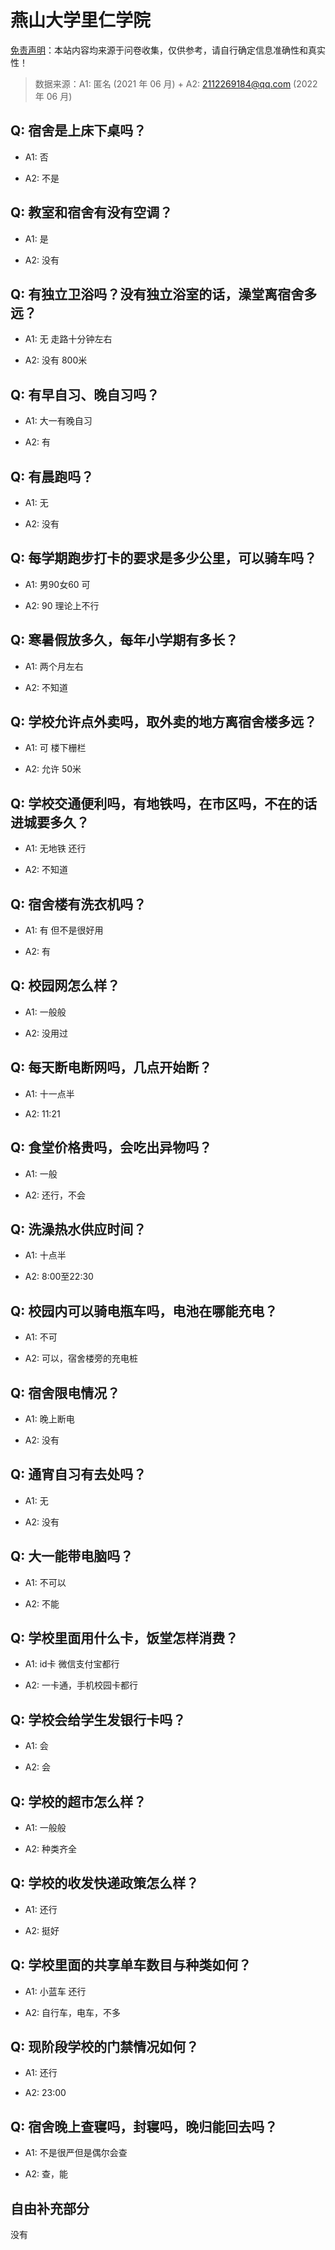 # 燕山大学里仁学院

[免责声明](https://colleges.chat/#_3)：本站内容均来源于问卷收集，仅供参考，请自行确定信息准确性和真实性！

> 数据来源：A1: 匿名 (2021 年 06 月) + A2: 2112269184@qq.com (2022 年 06 月)

## Q: 宿舍是上床下桌吗？

- A1: 否

- A2: 不是

## Q: 教室和宿舍有没有空调？

- A1: 是

- A2: 没有

## Q: 有独立卫浴吗？没有独立浴室的话，澡堂离宿舍多远？

- A1: 无 走路十分钟左右

- A2: 没有 800米

## Q: 有早自习、晚自习吗？

- A1: 大一有晚自习

- A2: 有

## Q: 有晨跑吗？

- A1: 无

- A2: 没有

## Q: 每学期跑步打卡的要求是多少公里，可以骑车吗？

- A1: 男90女60  可

- A2: 90 理论上不行

## Q: 寒暑假放多久，每年小学期有多长？

- A1: 两个月左右

- A2: 不知道

## Q: 学校允许点外卖吗，取外卖的地方离宿舍楼多远？

- A1: 可 楼下栅栏

- A2: 允许 50米

## Q: 学校交通便利吗，有地铁吗，在市区吗，不在的话进城要多久？

- A1: 无地铁 还行

- A2: 不知道

## Q: 宿舍楼有洗衣机吗？

- A1: 有 但不是很好用

- A2: 有

## Q: 校园网怎么样？

- A1: 一般般

- A2: 没用过

## Q: 每天断电断网吗，几点开始断？

- A1: 十一点半

- A2: 11:21

## Q: 食堂价格贵吗，会吃出异物吗？

- A1: 一般

- A2: 还行，不会

## Q: 洗澡热水供应时间？

- A1: 十点半

- A2: 8:00至22:30

## Q: 校园内可以骑电瓶车吗，电池在哪能充电？

- A1: 不可

- A2: 可以，宿舍楼旁的充电桩

## Q: 宿舍限电情况？

- A1: 晚上断电

- A2: 没有

## Q: 通宵自习有去处吗？

- A1: 无

- A2: 没有

## Q: 大一能带电脑吗？

- A1: 不可以

- A2: 不能

## Q: 学校里面用什么卡，饭堂怎样消费？

- A1: id卡 微信支付宝都行

- A2: 一卡通，手机校园卡都行

## Q: 学校会给学生发银行卡吗？

- A1: 会

- A2: 会

## Q: 学校的超市怎么样？

- A1: 一般般

- A2: 种类齐全

## Q: 学校的收发快递政策怎么样？

- A1: 还行

- A2: 挺好

## Q: 学校里面的共享单车数目与种类如何？

- A1: 小蓝车 还行

- A2: 自行车，电车，不多

## Q: 现阶段学校的门禁情况如何？

- A1: 还行

- A2: 23:00

## Q: 宿舍晚上查寝吗，封寝吗，晚归能回去吗？

- A1: 不是很严但是偶尔会查

- A2: 查，能

## 自由补充部分

没有